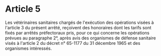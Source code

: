 # Article 5

Les vétérinaires sanitaires chargés de l'exécution des opérations visées à l'article 3 du présent arrêté, reçoivent des honoraires dont les tarifs sont fixés par arrêtés préfectoraux pris, pour ce qui concerne les opérations prévues au paragraphe 2°, après avis des organismes de défense sanitaire visés à l'article 2 du décret n° 65-1177 du 31 décembre 1965 et des organismes intéressés.
